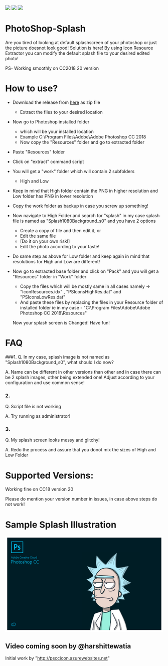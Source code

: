 ![](https://img.shields.io/github/downloads/AnshumanFauzdar/PhotoSplash/total)
![](https://img.shields.io/github/release/AnshumanFauzdar/PhotoSplash)
![](https://img.shields.io/github/repo-size/AnshumanFauzdar/PhotoSplash)
# PhotoShop-Splash

Are you tired of looking at default splashscreen of your photoshop or just the picture doesnot look good!
Solution is here! By using Icon Resource Extractor you can modify the default splash file to your desired edited photo!

PS- Working smoothly on CC2018 20 version

# How to use?

- Download the release from [here](https://github.com/AnshumanFauzdar/PhotoSplash/releases) as zip file
  - Extract the files to your desired location
- Now go to Photoshop installed folder
  - which will be your installed location 
  - Example C:\Program Files\Adobe\Adobe Photoshop CC 2018
  - Now copy the "Resources" folder and go to extracted folder
 - Paste "Resources" folder
  - Click on "extract" command script
  - You will get a "work" folder which will contain 2 subfolders
    - High and Low
- Keep in mind that High folder contain the PNG in higher resolution and Low folder has PNG in lower resolution
- Copy the work folder as backup in case you screw up something!
- Now navigate to High Folder and search for "splash" in my case splash file is named as "Splash1080Background_s0" and you have 2 options
  - Create a copy of file and then edit it, or
  - Edit the same file
   - [Do it on your own risk!]
   - Edit the photo according to your taste!
- Do same step as above for Low folder and keep again in mind that resolutions for High and Low are different!
- Now go to extracted base folder and click on "Pack" and you will get a "Resources" folder in "Work" folder
  - Copy the files which will be mostly same in all cases namely -> "IconResources.idx" , "PSIconsHighRes.dat" and "PSIconsLowRes.dat"
  - And paste these files by replacing the files in your Resource folder of installed folder ie in my case - "C:\Program Files\Adobe\Adobe Photoshop CC 2018\Resources"
  
  Now your splash screen is Changed! Have fun!
  
# FAQ

###1.
Q. In my case, splash image is not named as "Splash1080Background_s0", what should I do now?

A. Name can be different in other versions than other and in case there can be 2 splash images, other being extended one! Adjust according to your configuration and use common sense!

### 2.
Q. Script file is not working

A. Try running as administrator!

### 3. 
Q. My splash screen looks messy and glitchy!

A. Redo the process and assure that you donot mix the sizes of High and Low Folder

# Supported Versions:

Working fine on CC18 version 20

Please do mention your version number in issues, in case above steps do not work!

# Sample Splash Illustration

![RickAndMorty](https://raw.githubusercontent.com/AnshumanFauzdar/PhotoSplash/master/Splash1080Background_s0.png)

## Video coming soon by @harshittewatia

Initial work by "http://psccicon.azurewebsites.net"
